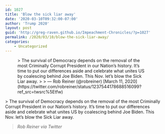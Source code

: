 ```yaml
---
id: 1027
title: 'Blow the sick liar away'
date: '2020-03-10T09:32:00-07:00'
author: 'Trump 2020'
layout: post
guid: 'http://greg-raven.github.io/Impeachment-Chronicles/?p=1027'
permalink: /2020/03/10/blow-the-sick-liar-away/
categories:
    - Uncategorized
---
```


<figure class="wp-block-embed is-type-rich is-provider-twitter wp-block-embed-twitter"><div class="wp-block-embed__wrapper">> The survival of Democracy depends on the removal of the most Criminally Corrupt President in our Nation’s history. It’s time to put our differences aside and celebrate what unites US by coalescing behind Joe Biden. This Nov. let’s blow the Sick Liar away.
> 
> — Rob Reiner (@robreiner) [March 11, 2020](https://twitter.com/robreiner/status/1237544178688516099?ref_src=twsrc%5Etfw)

<script async="" charset="utf-8" src="https://platform.twitter.com/widgets.js"></script></div></figure>> The survival of Democracy depends on the removal of the most Criminally Corrupt President in our Nation’s history. It’s time to put our differences aside and celebrate what unites US by coalescing behind Joe Biden. This Nov. let’s blow the Sick Liar away.
> 
> <cite>Rob Reiner via Twitter</cite>